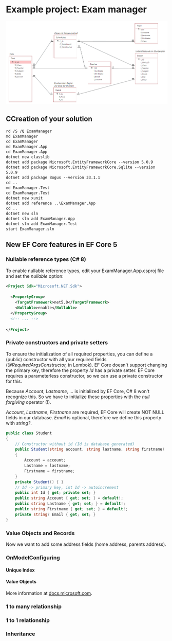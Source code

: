 # Example project: Exam manager

![](er_diagram.png)

## CCreation of your solution

```text
rd /S /Q ExamManager
md ExamManager
cd ExamManager
md ExamManager.App
cd ExamManager.App
dotnet new classlib
dotnet add package Microsoft.EntityFrameworkCore --version 5.0.9
dotnet add package Microsoft.EntityFrameworkCore.Sqlite --version 5.0.9
dotnet add package Bogus --version 33.1.1
cd ..
md ExamManager.Test
cd ExamManager.Test
dotnet new xunit
dotnet add reference ..\ExamManager.App
cd ..
dotnet new sln
dotnet sln add ExamManager.App
dotnet sln add ExamManager.Test
start ExamManager.sln
```

## New EF Core features in EF Core 5

### Nullable reference types (C# 8)
To enable nullable reference types, edit your ExamManager.App.csproj file
and set the *nullable* option:

```xml
<Project Sdk="Microsoft.NET.Sdk">

  <PropertyGroup>
    <TargetFramework>net5.0</TargetFramework>
    <Nullable>enable</Nullable>
  </PropertyGroup>
  <!-- ... -->

</Project>
```

### Private constructors and private setters

To ensure the initialization of all required properties, you can define a
(public) constructor with all your required fields (*@RequiredArgsConstructor,* in Lombok).
EF Core doesn't support changing the primary key, therefore the property *Id*
has a private setter. EF Core requires a parameterless constructor, so we can
use a private constructor for this.

Because *Account*, *Lastname*, ... is initialized by EF Core,
C# 8 won't recognize this. So we have to initialize these properties with the
*null forgiving* operator (!).

*Account*, *Lastname*, *Firstname* are required, EF Core will create NOT NULL
fields in our database. *Email* is optional, therefore we define this property
with *string?*. 

```c#
public class Student
{
    // Constructor without id (Id is database generated)
    public Student(string account, string lastname, string firstname)
    {
        Account = account;
        Lastname = lastname;
        Firstname = firstname;
    }
    private Student() { }
    // Id -> primary key, int Id -> autoincrement
    public int Id { get; private set; }
    public string Account { get; set; } = default!;
    public string Lastname { get; set; } = default!;
    public string Firstname { get; set; } = default!;
    private string? Email { get; set; }
}
```

### Value Objects and Records

Now we want to add some address fields (home address, parents address).

### OnModelConfiguring

#### Unique Index

#### Value Objects

More information at [docs.microsoft.com](https://docs.microsoft.com/en-us/ef/core/modeling/).

### 1 to many relationship

### 1 to 1 relationship

### Inheritance
